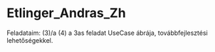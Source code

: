 # Etlinger_Andras_Zh
Feladataim:
   (3)/a
   (4) a 3as feladat UseCase ábrája, továbbfejlesztési lehetőségekkel.
